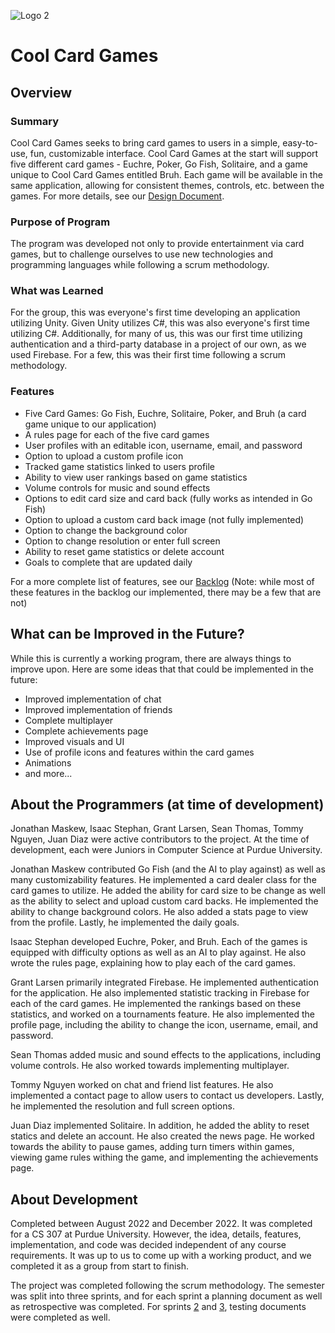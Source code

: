 ![Logo 2](https://user-images.githubusercontent.com/70408757/208559450-44653c91-0d07-4668-8eeb-6e8fc093851d.png) 
# Cool Card Games

## Overview
### Summary
Cool Card Games seeks to bring card games to users in a simple, easy-to-use, fun, customizable interface. Cool Card Games at the start will support five different card games - Euchre, Poker, Go Fish, Solitaire, and a game unique to Cool Card Games entitled Bruh. Each game will be available in the same application, allowing for consistent themes, controls, etc. between the games. For more details, see our [Design Document](https://github.com/SeanCThomas0/CS307_cool_card_games/files/10263979/Design.Document.pdf).

### Purpose of Program
The program was developed not only to provide entertainment via card games, but to challenge ourselves to use new technologies and programming languages while following a scrum methodology.

### What was Learned
For the group, this was everyone's first time developing an application utilizing Unity. Given Unity utilizes C#, this was also everyone's first time utilizing C#. Additionally, for many of us, this was our first time utilizing authentication and a third-party database in a project of our own, as we used Firebase. For a few, this was their first time following a scrum methodology.

### Features
- Five Card Games: Go Fish, Euchre, Solitaire, Poker, and Bruh (a card game unique to our application)
- A rules page for each of the five card games
- User profiles with an editable icon, username, email, and password
- Option to upload a custom profile icon
- Tracked game statistics linked to users profile
- Ability to view user rankings based on game statistics
- Volume controls for music and sound effects
- Options to edit card size and card back (fully works as intended in Go Fish)
- Option to upload a custom card back image (not fully implemented)
- Option to change the background color
- Option to change resolution or enter full screen
- Ability to reset game statistics or delete account
- Goals to complete that are updated daily

For a more complete list of features, see our [Backlog](https://github.com/SeanCThomas0/CS307_cool_card_games/files/10263941/Backlog.pdf) (Note: while most of these features in the backlog our implemented, there may be a few that are not)

## What can be Improved in the Future?
While this is currently a working program, there are always things to improve upon. Here are some ideas that that could be implemented in the future:
- Improved implementation of chat
- Improved implementation of friends
- Complete multiplayer
- Complete achievements page
- Improved visuals and UI
- Use of profile icons and features within the card games
- Animations
- and more...

## About the Programmers (at time of development)
Jonathan Maskew, Isaac Stephan, Grant Larsen, Sean Thomas, Tommy Nguyen, Juan Diaz were active contributors to the project. At the time of development, each were Juniors in Computer Science at Purdue University.

Jonathan Maskew contributed Go Fish (and the AI to play against) as well as many customizability features. He implemented a card dealer class for the card games to utilize. He added the ability for card size to be change as well as the ability to select and upload custom card backs. He implemented the ability to change background colors. He also added a stats page to view from the profile. Lastly, he implemented the daily goals.

Isaac Stephan developed Euchre, Poker, and Bruh. Each of the games is equipped with difficulty options as well as an AI to play against. He also wrote the rules page, explaining how to play each of the card games.

Grant Larsen primarily integrated Firebase. He implemented authentication for the application. He also implemented statistic tracking in Firebase for each of the card games. He implemented the rankings based on these statistics, and worked on a tournaments feature. He also implemented the profile page, including the ability to change the icon, username, email, and password.

Sean Thomas added music and sound effects to the applications, including volume controls. He also worked towards implementing multiplayer.

Tommy Nguyen worked on chat and friend list features. He also implemented a contact page to allow users to contact us developers. Lastly, he implemented the resolution and full screen options.

Juan Diaz implemented Solitaire. In addition, he added the ablity to reset statics and delete an account. He also created the news page. He worked towards the ability to pause games, adding turn timers within games, viewing game rules withing the game, and implementing the achievements page.

## About  Development
Completed between August 2022 and December 2022. It was completed for a CS 307 at Purdue University. However, the idea, details, features, implementation, and code was decided independent of any course requirements. It was up to us to come up with a working product, and we completed it as a group from start to finish.

The project was completed following the scrum methodology. The semester was split into three sprints, and for each sprint a planning document as well as retrospective was completed. For sprints [2](https://github.com/SeanCThomas0/CS307_cool_card_games/files/10264124/Sprint.2.Testing.pdf) and [3](https://github.com/SeanCThomas0/CS307_cool_card_games/files/10264126/Sprint.3.Test.Cases.pdf), testing documents were completed as well.
